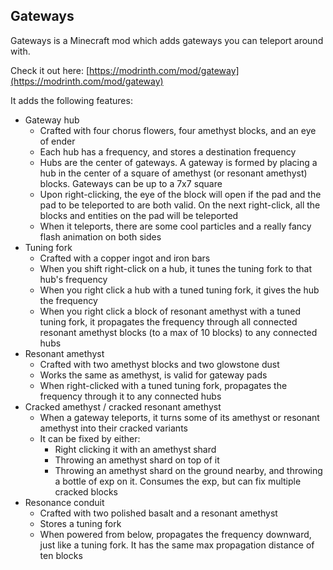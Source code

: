 ## Gateways

Gateways is a Minecraft mod which adds gateways you can teleport around with. 

Check it out here: [https://modrinth.com/mod/gateway](https://modrinth.com/mod/gateway)

It adds the following features:

- Gateway hub
    - Crafted with four chorus flowers, four amethyst blocks, and an eye of ender
    - Each hub has a frequency, and stores a destination frequency
    - Hubs are the center of gateways. A gateway is formed by placing a hub in the center of a square of amethyst (or resonant amethyst) blocks. Gateways can be up to a 7x7 square
    - Upon right-clicking, the eye of the block will open if the pad and the pad to be teleported to are both valid. On the next right-click, all the blocks and entities on the pad will be teleported
    - When it teleports, there are some cool particles and a really fancy flash animation on both sides
- Tuning fork
    - Crafted with a copper ingot and iron bars
    - When you shift right-click on a hub, it tunes the tuning fork to that hub's frequency
    - When you right click a hub with a tuned tuning fork, it gives the hub the frequency
    - When you right click a block of resonant amethyst with a tuned tuning fork, it propagates the frequency through all connected resonant amethyst blocks (to a max of 10 blocks) to any connected hubs
- Resonant amethyst
    - Crafted with two amethyst blocks and two glowstone dust
    - Works the same as amethyst, is valid for gateway pads
    - When right-clicked with a tuned tuning fork, propagates the frequency through it to any connected hubs
- Cracked amethyst / cracked resonant amethyst
    - When a gateway teleports, it turns some of its amethyst or resonant amethyst into their cracked variants
    - It can be fixed by either:
        - Right clicking it with an amethyst shard
        - Throwing an amethyst shard on top of it
        - Throwing an amethyst shard on the ground nearby, and throwing a bottle of exp on it. Consumes the exp, but can fix multiple cracked blocks
- Resonance conduit
    - Crafted with two polished basalt and a resonant amethyst
    - Stores a tuning fork
    - When powered from below, propagates the frequency downward, just like a tuning fork. It has the same max propagation distance of ten blocks
